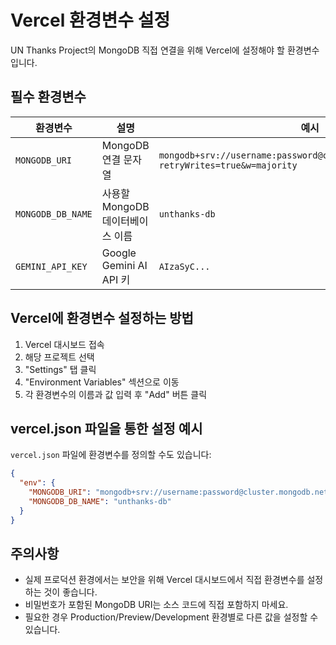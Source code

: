 # Vercel 환경변수 설정

UN Thanks Project의 MongoDB 직접 연결을 위해 Vercel에 설정해야 할 환경변수입니다.

## 필수 환경변수

| 환경변수 | 설명 | 예시 |
|---------|------|------|
| `MONGODB_URI` | MongoDB 연결 문자열 | `mongodb+srv://username:password@cluster.mongodb.net/dbname?retryWrites=true&w=majority` |
| `MONGODB_DB_NAME` | 사용할 MongoDB 데이터베이스 이름 | `unthanks-db` |
| `GEMINI_API_KEY` | Google Gemini AI API 키 | `AIzaSyC...` |

## Vercel에 환경변수 설정하는 방법

1. Vercel 대시보드 접속
2. 해당 프로젝트 선택
3. "Settings" 탭 클릭
4. "Environment Variables" 섹션으로 이동
5. 각 환경변수의 이름과 값 입력 후 "Add" 버튼 클릭

## vercel.json 파일을 통한 설정 예시

`vercel.json` 파일에 환경변수를 정의할 수도 있습니다:

```json
{
  "env": {
    "MONGODB_URI": "mongodb+srv://username:password@cluster.mongodb.net/dbname?retryWrites=true&w=majority",
    "MONGODB_DB_NAME": "unthanks-db"
  }
}
```

## 주의사항

- 실제 프로덕션 환경에서는 보안을 위해 Vercel 대시보드에서 직접 환경변수를 설정하는 것이 좋습니다.
- 비밀번호가 포함된 MongoDB URI는 소스 코드에 직접 포함하지 마세요.
- 필요한 경우 Production/Preview/Development 환경별로 다른 값을 설정할 수 있습니다.
